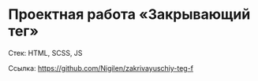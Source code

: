 # Проектная работа «Закрывающий тег»

Стек: HTML, SCSS, JS

Ссылка: https://github.com/Nigilen/zakrivayuschiy-teg-f
